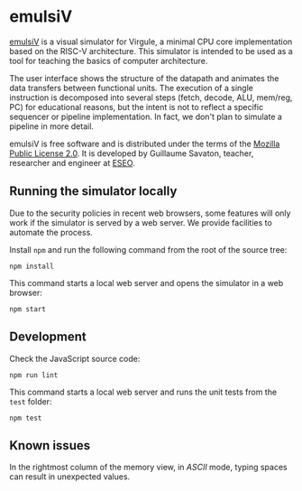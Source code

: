 
emulsiV
==========

[emulsiV](http://tice.sea.eseo.fr/riscv) is a visual simulator for Virgule,
a minimal CPU core implementation based on the RISC-V architecture.
This simulator is intended to be used as a tool for teaching the basics of
computer architecture.

The user interface shows the structure of the datapath and animates the data
transfers between functional units.
The execution of a single instruction is decomposed into several steps (fetch,
decode, ALU, mem/reg, PC) for educational reasons, but the intent is not to
reflect a specific sequencer or pipeline implementation.
In fact, we don't plan to simulate a pipeline in more detail.

emulsiV is free software and is distributed under the terms of the
[Mozilla Public License 2.0](https://github.com/Guillaume-Savaton-ESEO/emulsiV/blob/master/LICENSE).
It is developed by Guillaume Savaton, teacher, researcher and engineer at [ESEO](https://eseo.fr).

Running the simulator locally
-----------------------------

Due to the security policies in recent web browsers, some features will only work
if the simulator is served by a web server.
We provide facilities to automate the process.

Install `npm` and run the following command from the root of the source tree:

```
npm install
```

This command starts a local web server and opens the simulator in a web browser:

```
npm start
```

Development
-----------

Check the JavaScript source code:

```
npm run lint
```

This command starts a local web server and runs the unit tests from the `test` folder:

```
npm test
```

Known issues
------------

In the rightmost column of the memory view, in *ASCII* mode,
typing spaces can result in unexpected values.
